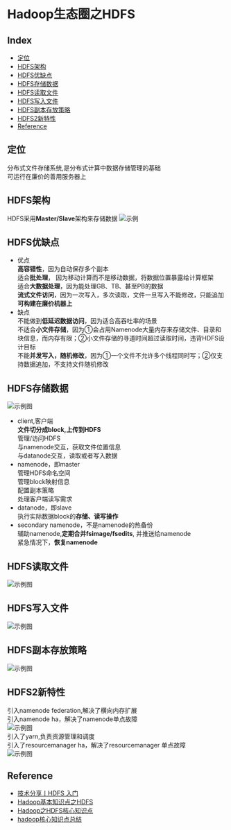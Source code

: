 Hadoop生态圈之HDFS
===

Index
---
- [定位](#定位)
- [HDFS架构](#HDFS架构)
- [HDFS优缺点](#HDFS优缺点)
- [HDFS存储数据](#HDFS存储数据)
- [HDFS读取文件](#HDFS读取文件)
- [HDFS写入文件](#HDFS写入文件)
- [HDFS副本存放策略](#HDFS副本存放策略)
- [HDFS2新特性](#HDFS2新特性)
- [Reference](#Reference)

## 定位
分布式文件存储系统,是分布式计算中数据存储管理的基础<br/>
可运行在廉价的善用服务器上

## HDFS架构
HDFS采用**Master/Slave**架构来存储数据
![示例](../图片/HDFS架构.png)

## HDFS优缺点
- 优点<br/>
**高容错性**，因为自动保存多个副本<br/>
适合**批处理**， 因为移动计算而不是移动数据，将数据位置暴露给计算框架<br/>
适合**大数据处理**，因为能处理GB、TB、甚至PB的数据<br/>
**流式文件访问**，因为一次写入，多次读取，文件一旦写入不能修改，只能追加<br/>
**可构建在廉价机器上**<br/>
- 缺点<br/>
不能做到**低延迟数据访问**，因为适合高吞吐率的场景<br/>
不适合**小文件存储**，因为①会占用Namenode大量内存来存储文件、目录和块信息，而内存有限；②小文件存储的寻道时间超过读取时间，违背HDFS设计目标<br/>
不能**并发写入，随机修改**，因为①一个文件不允许多个线程同时写；②仅支持数据追加，不支持文件随机修改<br/>

## HDFS存储数据
![示例图](../图片/存储示例图.png)
- client,客户端<br/>
**文件切分成block,上传到HDFS**<br/>
管理/访问HDFS<br/>
与namenode交互，获取文件位置信息<br/>
与datanode交互，读取或者写入数据<br/>
- namenode，即master<br/>
管理HDFS命名空间<br/>
管理block映射信息<br/>
配置副本策略<br/>
处理客户端读写需求<br/>
- datanode，即slave<br/>
执行实际数据block的**存储、读写操作**<br/>
- secondary namenode，不是namenode的热备份<br/>
辅助namenode,**定期合并fsimage/fsedits**, 并推送给namenode<br/>
紧急情况下，**恢复namenode**<br/>

## HDFS读取文件
![示例图](../图片/读取示例图.png)

## HDFS写入文件
![示例图](../图片/写入示例图.png)

## HDFS副本存放策略
![示例图](../图片/副本存放策略.png)

## HDFS2新特性
引入namenode federation,解决了横向内存扩展<br/>
引入namenode ha，解决了namenode单点故障<br/>
![示例图](../图片/namenode_ha解决方案.png)<br/>
引入了yarn,负责资源管理和调度<br/>
引入了resourcemanager ha，解决了resourcemanager 单点故障<br/>
![示例图](../图片/HDFS2新特性.png)

## Reference
- [技术分享丨HDFS 入门](https://zhuanlan.zhihu.com/p/21249592)
- [Hadoop基本知识点之HDFS](https://www.jianshu.com/p/0f6b0088e2f3)
- [Hadoop之HDFS核心知识点](https://www.icode9.com/content-4-306.html#%E4%B8%BA%E4%BB%80%E4%B9%88%E9%80%89%E6%8B%A9HDFS%E5%AD%98%E5%82%A8%E6%95%B0%E6%8D%AE)
- [hadoop核心知识点总结](https://blog.csdn.net/wl1411956542/article/details/52817601)
